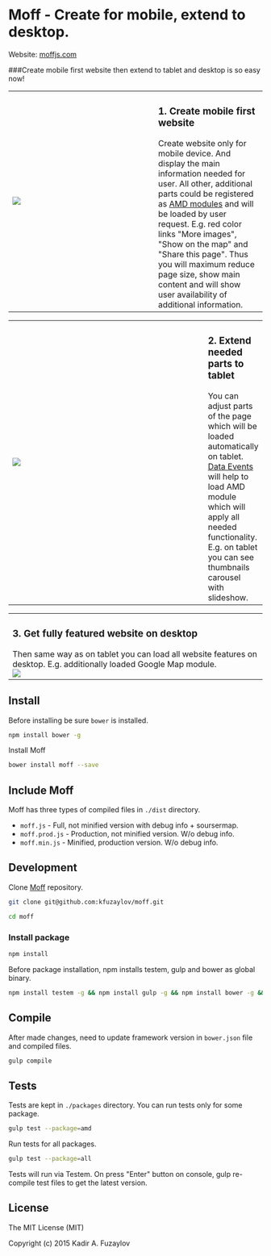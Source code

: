 # Moff - Create for mobile, extend to desktop.
Website: [moffjs.com](http://moffjs.com/ "Moff - Mobile First Framework")

###Create mobile first website then extend to tablet and desktop is so easy now!

<table>
    <tr>
        <td style="width: 273px;"><img src="http://moffjs.com/images/mobile-website.png"></td>
        <td valign="top"><h3>1. Create mobile first website</h3>
            Create website only for mobile device. And display the main information needed for user.
            All other, additional parts could be registered as <a href="http://moffjs.com/amd.html">AMD modules</a> and will be loaded by user request.
            E.g. red color links "More images", "Show on the map" and "Share this page".
            Thus you will maximum reduce page size, show main content and will show user availability of additional information.
        </td>
    </tr>
</table>

<table>
 <tr>
        <td style="width: 397px;"><img src="http://moffjs.com/images/tablet-website.png"></td>
        <td valign="top">
            <h3>2. Extend needed parts to tablet</h3>
            You can adjust parts of the page which will be loaded automatically on tablet.
            <a href="http://moffjs.com/data-events.html">Data Events</a> will help to load AMD module which will apply all needed functionality.
            E.g. on tablet you can see thumbnails carousel with slideshow.
        </td>
    </tr>
</table>

<table>
<tr>
        <td valign="top">
            <h3>3. Get fully featured website on desktop</h3>
            Then same way as on tablet you can load all website features on desktop. E.g. additionally loaded Google Map module.
           <div>
            <img src="http://moffjs.com/images/desktop-website.png">
            </div>
        </td>
    </tr>
</table>


## Install
Before installing be sure <code>bower</code> is installed.
```bash
npm install bower -g
```
Install Moff
```bash
bower install moff --save
```
## Include Moff
Moff has three types of compiled files in <code>./dist</code> directory.
- <code>moff.js</code> - Full, not minified version with debug info + soursermap.
- <code>moff.prod.js</code> - Production, not minified version. W/o debug info.
- <code>moff.min.js</code> - Minified, production version. W/o debug info.

## Development
Clone [Moff](https://github.com/kfuzaylov/moff) repository.
```bash
git clone git@github.com:kfuzaylov/moff.git
```
```bash
cd moff
```
### Install package
```bash
npm install
```
Before package installation, npm installs testem, gulp and bower as global binary.
```bash
npm install testem -g && npm install gulp -g && npm install bower -g && bower install
```
## Compile
After made changes, need to update framework version in <code>bower.json</code> file and compiled files.
```bash
gulp compile
```

## Tests
Tests are kept in <code>./packages</code> directory. You can run tests only for some package.
```bash
gulp test --package=amd
```
Run tests for all packages.
```bash
gulp test --package=all
```
Tests will run via Testem. On press "Enter" button on console, gulp re-compile test files to get the latest version.

## License
The MIT License (MIT)

Copyright (c) 2015 Kadir A. Fuzaylov